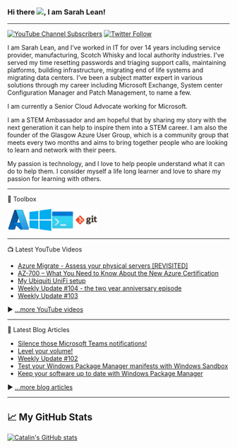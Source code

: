 ### Hi there <img src="https://raw.githubusercontent.com/MartinHeinz/MartinHeinz/master/wave.gif" width="30px">, I am Sarah Lean!

---

[![YouTube Channel Subscribers](https://img.shields.io/youtube/channel/subscribers/UCQ8U53KvEX2JuCe48MxmV3Q?label=People%20subscribed%20to%20my%20YouTube%20channel&style=social)](https://www.youtube.com/techielass?sub_confirmation=1) [![Twitter Follow](https://img.shields.io/twitter/follow/techielass?label=Twitter%20Followers&style=social)](https://twitter.com/intent/follow?screen_name=techielass)

I am Sarah Lean, and I've worked in IT for over 14 years including service provider, manufacturing, Scotch Whisky and local authority industries. I've served my time resetting passwords and triaging support calls, maintaining platforms, building infrastructure, migrating end of life systems and migrating data centers. I've been a subject matter expert in various solutions through my career including Microsoft Exchange, System center Configuration Manager and Patch Management, to name a few.

I am currently a Senior Cloud Advocate working for Microsoft.

I am a STEM Ambassador and am hopeful that by sharing my story with the next generation it can help to inspire them into a STEM career. I am also the founder of the Glasgow Azure User Group, which is a community group that meets every two months and aims to bring together people who are looking to learn and network with their peers.

My passion is technology, and I love to help people understand what it can do to help them. I consider myself a life long learner and love to share my passion for learning with others.

---

🧰 Toolbox

<img src="https://github.com/weeyin83/weeyin83/blob/main/icons/azure.jpg" alt="Azure" width="50" height="50"/><img src="https://github.com/weeyin83/weeyin83/blob/main/icons/windows-logo.png" alt="Microsoft Windows" width="50" height="50"/><img src="https://github.com/weeyin83/weeyin83/blob/main/icons/powershell.svg" alt="PowerShell" width="50" height="50"/> <img src="https://github.com/devicons/devicon/blob/master/icons/git/git-original-wordmark.svg" alt="Git" width="50" height="50"/>

---
📺 Latest YouTube Videos
<!-- YOUTUBE-VIDEOS-LIST:START -->
- [Azure Migrate - Assess your physical servers [REVISITED]](https://www.youtube.com/watch?v=GC252xj7d2M)
- [AZ-700 – What You Need to Know About the New Azure Certification](https://www.youtube.com/watch?v=6zWOCPPTG7A)
- [My Ubiquiti UniFi setup](https://www.youtube.com/watch?v=sJWVlNUhokY)
- [Weekly Update #104 - the two year anniversary episode](https://www.youtube.com/watch?v=U17s8sdzFqU)
- [Weekly Update #103](https://www.youtube.com/watch?v=BnfYNnxPhSk)
<!-- YOUTUBE-VIDEOS-LIST:END -->

 ▶ [...more YouTube videos](https://www.youtube.com/channel/techielass?sub_confirmation=1)

---

📘 Latest Blog Articles

<!-- BLOG-POST-LIST:START -->
- [Silence those Microsoft Teams notifications!](https://www.techielass.com/silence-those-microsoft-teams-notifications/)
- [Level your volume!](https://www.techielass.com/level-your-volume/)
- [Weekly Update #102](https://www.techielass.com/weekly-update-102/)
- [Test your Windows Package Manager manifests with Windows Sandbox](https://www.techielass.com/test-your-windows-package-manager-manifests-with-windows-sandbox/)
- [Keep your software up to date with Windows Package Manager](https://www.techielass.com/keep-your-software-up-to-date-with-windows-package-manager/)
<!-- BLOG-POST-LIST:END -->

▶ [...more blog articles](https://www.techielass.com)

---

## &#x1f4c8; My GitHub Stats

[![Catalin's GitHub stats](https://github-readme-stats.vercel.app/api?username=weeyin83&theme=radical)](https://github.com/anuraghazra/github-readme-stats)
